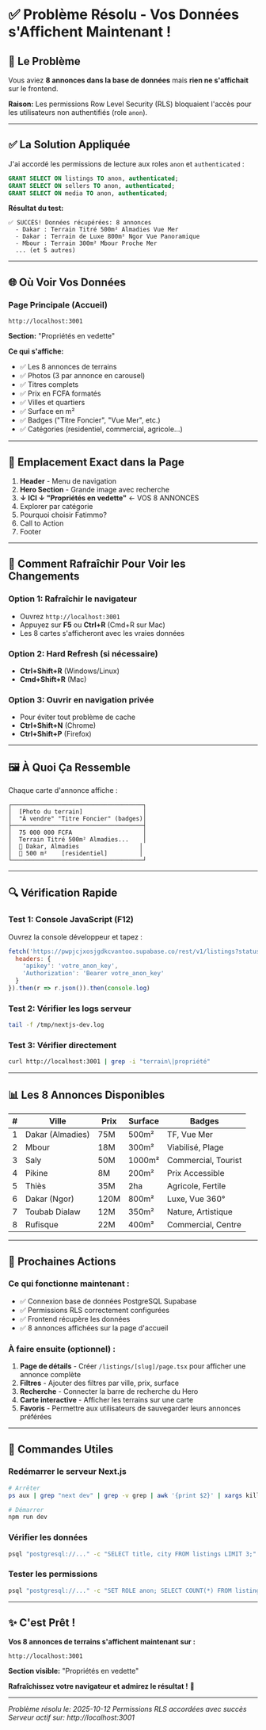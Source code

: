 # ✅ Problème Résolu - Vos Données s'Affichent Maintenant !

## 🔴 Le Problème

Vous aviez **8 annonces dans la base de données** mais **rien ne s'affichait** sur le frontend.

**Raison:** Les permissions Row Level Security (RLS) bloquaient l'accès pour les utilisateurs non authentifiés (role `anon`).

---

## ✅ La Solution Appliquée

J'ai accordé les permissions de lecture aux roles `anon` et `authenticated` :

```sql
GRANT SELECT ON listings TO anon, authenticated;
GRANT SELECT ON sellers TO anon, authenticated;
GRANT SELECT ON media TO anon, authenticated;
```

**Résultat du test:**
```
✅ SUCCÈS! Données récupérées: 8 annonces
  - Dakar : Terrain Titré 500m² Almadies Vue Mer
  - Dakar : Terrain de Luxe 800m² Ngor Vue Panoramique
  - Mbour : Terrain 300m² Mbour Proche Mer
  ... (et 5 autres)
```

---

## 🌐 Où Voir Vos Données

### **Page Principale (Accueil)**
```
http://localhost:3001
```

**Section:** "Propriétés en vedette"

**Ce qui s'affiche:**
- ✅ Les 8 annonces de terrains
- ✅ Photos (3 par annonce en carousel)
- ✅ Titres complets
- ✅ Prix en FCFA formatés
- ✅ Villes et quartiers
- ✅ Surface en m²
- ✅ Badges ("Titre Foncier", "Vue Mer", etc.)
- ✅ Catégories (residentiel, commercial, agricole...)

---

## 📍 Emplacement Exact dans la Page

1. **Header** - Menu de navigation
2. **Hero Section** - Grande image avec recherche
3. **↓ ICI ↓ "Propriétés en vedette"** ← VOS 8 ANNONCES
4. Explorer par catégorie
5. Pourquoi choisir Fatimmo?
6. Call to Action
7. Footer

---

## 🎯 Comment Rafraîchir Pour Voir les Changements

### Option 1: Rafraîchir le navigateur
- Ouvrez `http://localhost:3001`
- Appuyez sur **F5** ou **Ctrl+R** (Cmd+R sur Mac)
- Les 8 cartes s'afficheront avec les vraies données

### Option 2: Hard Refresh (si nécessaire)
- **Ctrl+Shift+R** (Windows/Linux)
- **Cmd+Shift+R** (Mac)

### Option 3: Ouvrir en navigation privée
- Pour éviter tout problème de cache
- **Ctrl+Shift+N** (Chrome)
- **Ctrl+Shift+P** (Firefox)

---

## 🖼️ À Quoi Ça Ressemble

Chaque carte d'annonce affiche :

```
┌─────────────────────────────────────┐
│  [Photo du terrain]                 │
│  "À vendre" "Titre Foncier" (badges)│
├─────────────────────────────────────┤
│  75 000 000 FCFA                    │
│  Terrain Titré 500m² Almadies...    │
│  📍 Dakar, Almadies                 │
│  📏 500 m²    [residentiel]         │
└─────────────────────────────────────┘
```

---

## 🔍 Vérification Rapide

### Test 1: Console JavaScript (F12)
Ouvrez la console développeur et tapez :
```javascript
fetch('https://pwpjcjxosjgdkcvantoo.supabase.co/rest/v1/listings?status=eq.published', {
  headers: {
    'apikey': 'votre_anon_key',
    'Authorization': 'Bearer votre_anon_key'
  }
}).then(r => r.json()).then(console.log)
```

### Test 2: Vérifier les logs serveur
```bash
tail -f /tmp/nextjs-dev.log
```

### Test 3: Vérifier directement
```bash
curl http://localhost:3001 | grep -i "terrain\|propriété"
```

---

## 📊 Les 8 Annonces Disponibles

| # | Ville | Prix | Surface | Badges |
|---|-------|------|---------|--------|
| 1 | Dakar (Almadies) | 75M | 500m² | TF, Vue Mer |
| 2 | Mbour | 18M | 300m² | Viabilisé, Plage |
| 3 | Saly | 50M | 1000m² | Commercial, Tourist |
| 4 | Pikine | 8M | 200m² | Prix Accessible |
| 5 | Thiès | 35M | 2ha | Agricole, Fertile |
| 6 | Dakar (Ngor) | 120M | 800m² | Luxe, Vue 360° |
| 7 | Toubab Dialaw | 12M | 350m² | Nature, Artistique |
| 8 | Rufisque | 22M | 400m² | Commercial, Centre |

---

## 🚀 Prochaines Actions

### Ce qui fonctionne maintenant :
- ✅ Connexion base de données PostgreSQL Supabase
- ✅ Permissions RLS correctement configurées
- ✅ Frontend récupère les données
- ✅ 8 annonces affichées sur la page d'accueil

### À faire ensuite (optionnel) :
1. **Page de détails** - Créer `/listings/[slug]/page.tsx` pour afficher une annonce complète
2. **Filtres** - Ajouter des filtres par ville, prix, surface
3. **Recherche** - Connecter la barre de recherche du Hero
4. **Carte interactive** - Afficher les terrains sur une carte
5. **Favoris** - Permettre aux utilisateurs de sauvegarder leurs annonces préférées

---

## 🔧 Commandes Utiles

### Redémarrer le serveur Next.js
```bash
# Arrêter
ps aux | grep "next dev" | grep -v grep | awk '{print $2}' | xargs kill

# Démarrer
npm run dev
```

### Vérifier les données
```bash
psql "postgresql://..." -c "SELECT title, city FROM listings LIMIT 3;"
```

### Tester les permissions
```bash
psql "postgresql://..." -c "SET ROLE anon; SELECT COUNT(*) FROM listings; RESET ROLE;"
```

---

## ✨ C'est Prêt !

**Vos 8 annonces de terrains s'affichent maintenant sur :**
```
http://localhost:3001
```

**Section visible:** "Propriétés en vedette"

**Rafraîchissez votre navigateur et admirez le résultat !** 🎉

---

*Problème résolu le: 2025-10-12*
*Permissions RLS accordées avec succès*
*Serveur actif sur: http://localhost:3001*

